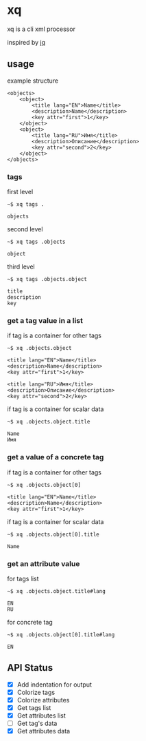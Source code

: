 # xq

xq is a cli xml processor

inspired by [jq](https://github.com/stedolan/jq)

## usage

example structure

    <objects>
        <object>
            <title lang="EN">Name</title>
            <description>Name</description>
            <key attr="first">1</key>
        </object>
        <object>
            <title lang="RU">Имя</title>
            <description>Описание</description>
            <key attr="second">2</key>
        </object>
    </objects>

### tags

first level

    ~$ xq tags .

    objects

second level

    ~$ xq tags .objects

    object

third level

    ~$ xq tags .objects.object

    title
    description
    key

### get a tag value in a list

if tag is a container for other tags

    ~$ xq .objects.object

    <title lang="EN">Name</title>
    <description>Name</description>
    <key attr="first">1</key>

    <title lang="RU">Имя</title>
    <description>Описание</description>
    <key attr="second">2</key>


if tag is a container for scalar data

    ~$ xq .objects.object.title

    Name
    Имя

### get a value of a concrete tag 


if tag is a container for other tags

    ~$ xq .objects.object[0]

    <title lang="EN">Name</title>
    <description>Name</description>
    <key attr="first">1</key>

if tag is a container for scalar data

    ~$ xq .objects.object[0].title

    Name

### get an attribute value

for tags list

    ~$ xq .objects.object.title#lang

    EN
    RU

for concrete tag

    ~$ xq .objects.object[0].title#lang

    EN

## API Status

- [x] Add indentation for output
- [x] Colorize tags
- [x] Colorize attributes
- [x] Get tags list
- [x] Get attributes list
- [ ] Get tag's data
- [x] Get attributes data